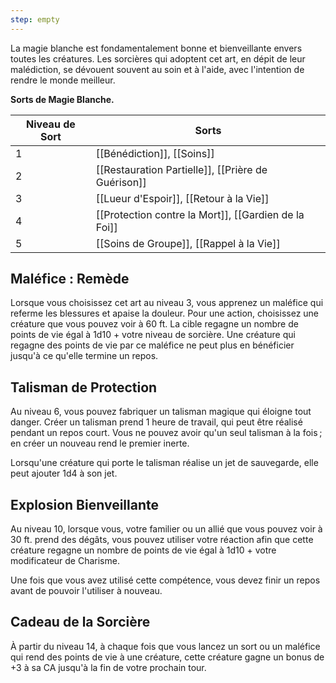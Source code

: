 ```yaml
---
step: empty
---
```

La magie blanche est fondamentalement bonne et bienveillante envers toutes les créatures. Les sorcières qui adoptent cet art, en dépit de leur malédiction, se dévouent souvent au soin et à l'aide, avec l'intention de rendre le monde meilleur.


**Sorts de Magie Blanche.**

| Niveau de Sort | Sorts |
| -------------- | ----- |
| 1 | [[Bénédiction]], [[Soins]] |
| 2 | [[Restauration Partielle]], [[Prière de Guérison]] |
| 3 | [[Lueur d'Espoir]], [[Retour à la Vie]] |
| 4 | [[Protection contre la Mort]], [[Gardien de la Foi]] |
| 5 | [[Soins de Groupe]], [[Rappel à la Vie]] |

## Maléfice : Remède

Lorsque vous choisissez cet art au niveau 3, vous apprenez un maléfice qui referme les blessures et apaise la douleur. Pour une action, choisissez une créature que vous pouvez voir à 60 ft. La cible regagne un nombre de points de vie égal à 1d10 + votre niveau de sorcière. Une créature qui regagne des points de vie par ce maléfice ne peut plus en bénéficier jusqu'à ce qu'elle termine un repos.

## Talisman de Protection

Au niveau 6, vous pouvez fabriquer un talisman magique qui éloigne tout danger. Créer un talisman prend 1 heure de travail, qui peut être réalisé pendant un repos court. Vous ne pouvez avoir qu'un seul talisman à la fois ; en créer un nouveau rend le premier inerte.

Lorsqu'une créature qui porte le talisman réalise un jet de sauvegarde, elle peut ajouter 1d4 à son jet.

## Explosion Bienveillante

Au niveau 10, lorsque vous, votre familier ou un allié que vous pouvez voir à 30 ft. prend des dégâts, vous pouvez utiliser votre réaction afin que cette créature regagne un nombre de points de vie égal à 1d10 + votre modificateur de Charisme.

Une fois que vous avez utilisé cette compétence, vous devez finir un repos avant de pouvoir l'utiliser à nouveau.

## Cadeau de la Sorcière

À partir du niveau 14, à chaque fois que vous lancez un sort ou un maléfice qui rend des points de vie à une créature, cette créature gagne un bonus de +3 à sa CA jusqu'à la fin de votre prochain tour.
